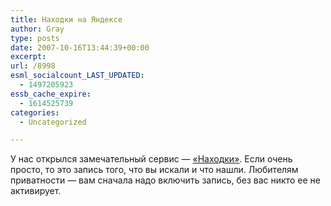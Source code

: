 ```yaml
---
title: Находки на Яндексе
author: Gray
type: posts
date: 2007-10-16T13:44:39+00:00
excerpt:
url: /8998
esml_socialcount_LAST_UPDATED:
  - 1497205923
essb_cache_expire:
  - 1614525739
categories:
  - Uncategorized

---
```








У нас открылся замечательный сервис &#8212; <a href="http://nahodki.yandex.ru/" target="_blank">&#171;Находки&#187;</a>. Если очень просто, то это запись того, что вы искали и что нашли. Любителям приватности &#8212; вам сначала надо включить запись, без вас никто ее не активирует.